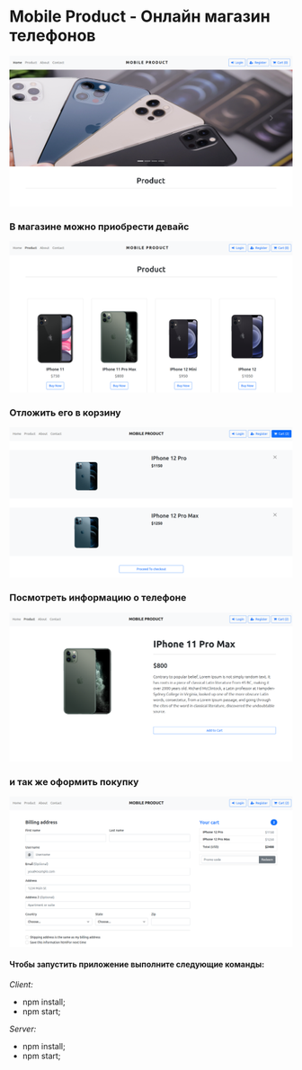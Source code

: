 # Mobile Product - Онлайн магазин телефонов
![alt text](screenshots/home.png "Описание будет тут")

### В магазине можно приобрести девайс
![alt text](screenshots/products.png "Описание будет тут")

### Отложить его в корзину 
![alt text](screenshots/basket.png "Описание будет тут")
### Посмотреть информацию о телефоне
![alt text](screenshots/info.png "Описание будет тут")
### и так же оформить покупку
![alt text](screenshots/order.png "Описание будет тут")

#### Чтобы запустить приложение выполните следующие команды:

_Client:_
* npm install;
* npm start;

_Server:_
* npm install;
* npm start;
